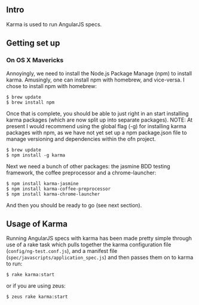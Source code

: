 ## Intro
Karma is used to run AngularJS specs.

## Getting set up

### On OS X Mavericks
Annoyingly, we need to install the Node.js Package Manage (npm) to install karma. Amusingly, one can install npm with homebrew, and vice-versa. I chose to install npm with homebrew:

    $ brew update
    $ brew install npm

Once that is complete, you should be able to just right in an start installing karma packages (which are now split up into separate packages). NOTE: At present I would recommend using the global flag (-g) for installing karma packages with npm, as we have not yet set up a npm package.json file to manage versioning and dependencies within the ofn project.

    $ brew update
    $ npm install -g karma

Next we need a bunch of other packages: the jasmine BDD testing framework, the coffee preprocessor and a chrome-launcher:

    $ npm install karma-jasmine
    $ npm install karma-coffee-preprocessor
    $ npm install karma-chrome-launcher

And then you should be ready to go (see next section).

## Usage of Karma
Running AngularJS specs with karma has been made pretty simple through use of a rake task which pulls together the karma configuration file (`config/ng-test.conf.js`), and a manifest file (`spec/javascripts/application_spec.js`) and then passes them on to karma to run:

    $ rake karma:start

or if you are using zeus:

    $ zeus rake karma:start